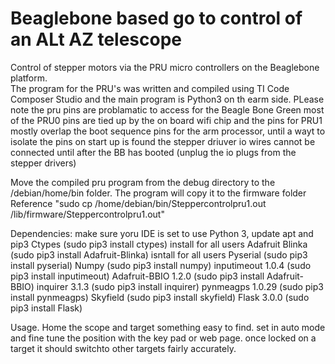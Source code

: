 # Beaglebone based go to control of an ALt AZ telescope
Control of stepper motors via the PRU micro controllers on the Beaglebone platform.  
The program for the PRU's was written and compiled using TI Code Composer Studio and the main program is Python3 on th earm side.
PLease note the pru pins are problamatic to access for the Beagle Bone Green most of the PRU0 pins are tied up by the on board wifi chip and the pins for 
PRU1 mostly overlap the boot sequence pins for the arm processor, until a wayt to isolate the pins on start up is found the stepper driuver io wires cannot be connected until
after the BB has booted (unplug the io plugs from the stepper drivers)

Move the compiled pru program from the debug directory to the /debian/home/bin folder. The program will copy it to the firmware folder
Reference "sudo cp /home/debian/bin/Steppercontrolpru1.out /lib/firmware/Steppercontrolpru1.out"

Dependencies: make sure yoru IDE is set to use Python 3, update apt and pip3
Ctypes (sudo pip3 install ctypes) install for all users
Adafruit Blinka (sudo pip3 install Adafruit-Blinka) isntall for all users 
Pyserial (sudo pip3 install pyserial)
Numpy (sudo pip3 install numpy)
inputimeout 1.0.4 (sudo pip3 install inputimeout)
Adafruit-BBIO 1.2.0  (sudo pip3 install Adafruit-BBIO)
inquirer 3.1.3 (sudo pip3 install inquirer)
pynmeagps 1.0.29 (sudo pip3 install pynmeagps)
Skyfield (sudo pip3 install skyfield)
Flask 3.0.0 (sudo pip3 install Flask)

Usage.
Home the scope and target something easy to find. set in auto mode and fine tune the position with the key pad or web page. once locked on a target it should switchto other 
targets fairly accurately.

